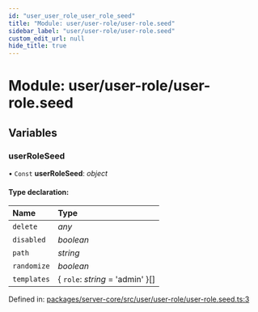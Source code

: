 ```yaml
---
id: "user_user_role_user_role_seed"
title: "Module: user/user-role/user-role.seed"
sidebar_label: "user/user-role/user-role.seed"
custom_edit_url: null
hide_title: true
---
```


# Module: user/user-role/user-role.seed

## Variables

### userRoleSeed

• `Const` **userRoleSeed**: *object*

#### Type declaration:

| Name | Type |
| :------ | :------ |
| `delete` | *any* |
| `disabled` | *boolean* |
| `path` | *string* |
| `randomize` | *boolean* |
| `templates` | { `role`: *string* = 'admin' }[] |

Defined in: [packages/server-core/src/user/user-role/user-role.seed.ts:3](https://github.com/xr3ngine/xr3ngine/blob/2d83606b6/packages/server-core/src/user/user-role/user-role.seed.ts#L3)
